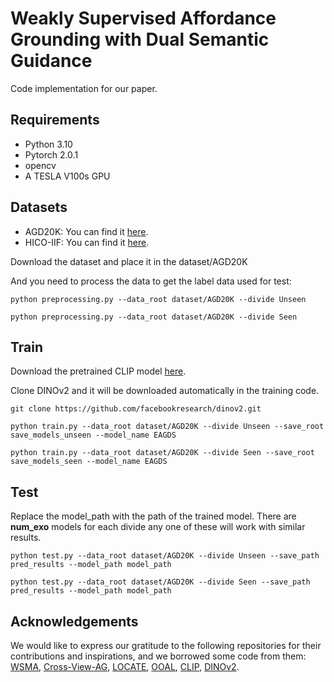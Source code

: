 # Weakly Supervised Affordance Grounding with Dual Semantic Guidance
Code implementation for our paper.

## Requirements

- Python 3.10
- Pytorch 2.0.1
- opencv
- A TESLA V100s GPU


## Datasets

- AGD20K: You can find it [here](https://github.com/lhc1224/Cross-View-AG/tree/main/code/cvpr).
- HICO-IIF: You can find it [here](https://github.com/xulingjing88/WSMA/blob/main/README.md).

Download the dataset and place it in the dataset/AGD20K

And you need to process the data to get the label data used for test:

```python preprocessing.py --data_root dataset/AGD20K --divide Unseen```

```python preprocessing.py --data_root dataset/AGD20K --divide Seen```

## Train

Download the pretrained CLIP model [here](https://drive.google.com/file/d/1hom1CUtOmu9ePjJcTUNRlP5qLjOSf6IN/view?usp=drive_link). 

Clone DINOv2 and it will be downloaded automatically in the training code.

```git clone https://github.com/facebookresearch/dinov2.git```


```python train.py --data_root dataset/AGD20K --divide Unseen --save_root save_models_unseen --model_name EAGDS```

```python train.py --data_root dataset/AGD20K --divide Seen --save_root save_models_seen --model_name EAGDS```

## Test

Replace the model_path with the path of the trained model. There are **num_exo** models for each divide any one of these will work with similar results. 

```python test.py --data_root dataset/AGD20K --divide Unseen --save_path pred_results --model_path model_path```

```python test.py --data_root dataset/AGD20K --divide Seen --save_path pred_results --model_path model_path```

## Acknowledgements

We would like to express our gratitude to the following repositories for their contributions and inspirations, and we borrowed some code from them: [WSMA](https://github.com/xulingjing88/WSMA), [Cross-View-AG](https://github.com/lhc1224/Cross-View-AG), [LOCATE](https://github.com/Reagan1311/LOCATE), [OOAL](https://github.com/Reagan1311/OOAL), [CLIP](https://github.com/openai/CLIP), [DINOv2](https://github.com/facebookresearch/dinov2).
